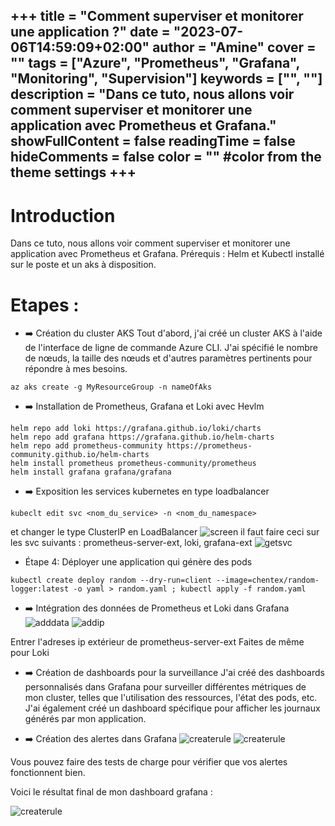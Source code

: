 +++
title = "Comment superviser et monitorer une application ?"
date = "2023-07-06T14:59:09+02:00"
author = "Amine"
cover = ""
tags = ["Azure", "Prometheus", "Grafana", "Monitoring", "Supervision"]
keywords = ["", ""]
description = "Dans ce tuto, nous allons voir comment superviser et monitorer une application avec Prometheus et Grafana."
showFullContent = false
readingTime = false
hideComments = false
color = "" #color from the theme settings
+++
---

# Introduction 
Dans ce tuto, nous allons voir comment superviser et monitorer une application avec Prometheus et Grafana.
Prérequis : Helm et Kubectl installé sur le poste et un aks à disposition.

# Etapes :
- ➡️ Création du cluster AKS
Tout d'abord, j'ai créé un cluster AKS à l'aide de l'interface de ligne de commande Azure CLI. J'ai spécifié le nombre de nœuds, la taille des nœuds et d'autres paramètres pertinents pour répondre à mes besoins.
 ```mermaid
az aks create -g MyResourceGroup -n nameOfAks
```
- ➡️ Installation de Prometheus, Grafana et Loki avec Hevlm
```mermaid
helm repo add loki https://grafana.github.io/loki/charts
helm repo add grafana https://grafana.github.io/helm-charts
helm repo add prometheus-community https://prometheus-community.github.io/helm-charts
helm install prometheus prometheus-community/prometheus
helm install grafana grafana/grafana
```

- ➡️ Exposition les services kubernetes en type loadbalancer
```mermaid
kubeclt edit svc <nom_du_service> -n <nom_du_namespace>
```
et changer le type ClusterIP en LoadBalancer 
![screen](/images/svc.png)
il faut faire ceci sur les svc suivants : prometheus-server-ext, loki, grafana-ext
![getsvc](/images/get_svc.png)
- Étape 4: Déployer une application qui génère des pods
```mermaid
kubectl create deploy random --dry-run=client --image=chentex/random-logger:latest -o yaml > random.yaml ; kubectl apply -f random.yaml
```

- ➡️ Intégration des données de Prometheus et Loki dans Grafana
![adddata](/images/data_prometheus.png)
![addip](/images/add_ip.png)

Entrer l'adreses ip extérieur de prometheus-server-ext
Faites de même pour Loki

- ➡️ Création de dashboards pour la surveillance
J'ai créé des dashboards personnalisés dans Grafana pour surveiller différentes métriques de mon cluster, telles que l'utilisation des ressources, l'état des pods, etc. J'ai également créé un dashboard spécifique pour afficher les journaux générés par mon application. 

 

- ➡️ Création des alertes dans Grafana
![createrule](/images/rule.png)
![createrule](/images/rule2.png)

Vous pouvez faire des tests de charge pour vérifier que vos alertes fonctionnent bien.

Voici le résultat final de mon dashboard grafana : 

![createrule](/images/result.png)
